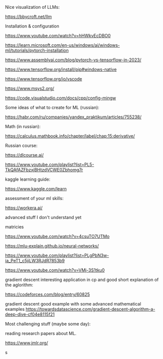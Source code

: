 Nice visualization of LLMs:

https://bbycroft.net/llm

Installation & configuration

https://www.youtube.com/watch?v=hHWkvEcDBO0


https://learn.microsoft.com/en-us/windows/ai/windows-ml/tutorials/pytorch-installation

https://www.assemblyai.com/blog/pytorch-vs-tensorflow-in-2023/

https://www.tensorflow.org/install/pip#windows-native

https://www.tensorflow.org/io/vscode

https://www.msys2.org/

https://code.visualstudio.com/docs/cpp/config-mingw

Some ideas of what to create for ML (russian):

https://habr.com/ru/companies/yandex_praktikum/articles/755238/


Math (in russian):

https://calculus.mathbook.info/chapter/label/chap:15:derivative/


Russian course:

https://dlcourse.ai/

https://www.youtube.com/playlist?list=PL5-TkQAfAZFbzxjBHtzdVCWE0Zbhomg7r

kaggle learning guide:

https://www.kaggle.com/learn

assessment of your ml skills:

https://workera.ai/

advanced stuff I don't understand yet

matricies

https://www.youtube.com/watch?v=4csuTO7UTMo

https://mlu-explain.github.io/neural-networks/

https://www.youtube.com/playlist?list=PLgPbN3w-ia_PeT1_c5jiLW3RJdR7853b9

https://www.youtube.com/watch?v=VMj-3S1tku0

gradient descent interesting application in cp and good short explanation of the aglorithm:

https://codeforces.com/blog/entry/60825

gradient descent good example with some advanced mathematical examples
https://towardsdatascience.com/gradient-descent-algorithm-a-deep-dive-cf04e8115f21


Most challenging stuff (maybe some day):

reading research papers about ML.

https://www.jmlr.org/

s
